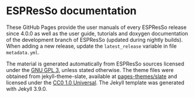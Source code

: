 # ESPResSo documentation

These GitHub Pages provide the user manuals of every ESPResSo release since
4.0.0 as well as the user guide, tutorials and doxygen documentation of the
development branch of ESPResSo (updated during nightly builds). When adding
a new release, update the `latest_release` variable in file `metadata.yml`.

The material is generated automatically from ESPResSo sources licensed under
the [GNU GPL 3](https://www.gnu.org/licenses/gpl-3.0.en.html), unless stated
otherwise. The theme files were obtained from jekyll-theme-slate, available
at [pages-themes/slate](https://github.com/pages-themes/slate) and licensed
under the [CC0 1.0 Universal](http://creativecommons.org/publicdomain/zero/1.0/).
The Jekyll template was generated with Jekyll 3.9.0.
